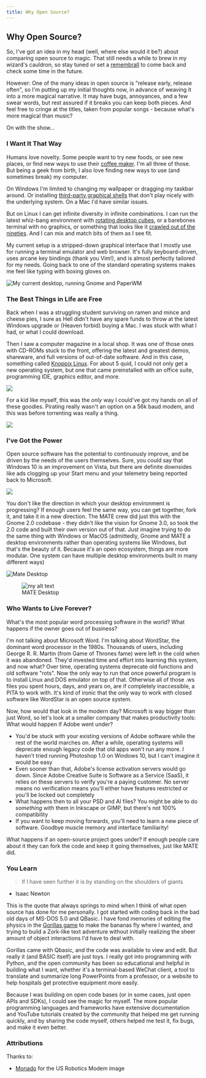 ```yaml
---
title: Why Open Source?
---
```


## Why Open Source?

So, I've got an idea in my head (well, where else would it be?) about comparing open source to magic. That still needs a while to brew in my wizard's cauldron, so stay tuned or set a [remembrall](https://harrypotter.fandom.com/wiki/Remembrall) to come back and check some time in the future.

However: One of the many ideas in open source is "release early, release often", so I'm putting up my initial thoughts now, in advance of weaving it into a more magical narrative. It may have bugs, annoyances, and a few swear words, but rest assured if it breaks you can keep both pieces. And feel free to cringe at the titles, taken from popular songs - because what's more magical than music?

On with the show...

### I Want It That Way

Humans love novelty. Some people want to try new foods, or see new places, or find new ways to use their [coffee maker](https://www.youtube.com/watch?v=Z9Pa7hxJUfA). I'm all three of those. But being a geek from birth, I also love finding new ways to use (and sometimes break) my computer.

On Windows I'm limited to changing my wallpaper or dragging my taskbar around. Or installing [third-party graphical shells](https://en.wikipedia.org/wiki/List_of_alternative_shells_for_Windows) that don't play nicely with the underlying system. On a Mac I'd have similar issues.

But on Linux I can get infinite diversity in infinite combinations. I can run the latest whiz-bang environment with [rotating desktop cubes](https://www.youtube.com/watch?v=4QokOwvPxrE), or a barebones terminal with no graphics, or something that looks like it [crawled out of the nineties](https://www.theregister.co.uk/2012/08/09/cde_goes_opensource/). And I can mix and match bits of them as I see fit.

My current setup is a stripped-down graphical interface that I mostly use for running a terminal emulator and web browser. It's fully keyboard-driven, uses arcane key bindings (thank you Vim!), and is almost perfectly tailored for my needs. Going back to one of the standard operating systems makes me feel like typing with boxing gloves on.

![My current desktop, running Gnome and PaperWM](/images/open_source/2020_gnome-desktop.png)

### The Best Things in Life are Free

Back when I was a struggling student surviving on ramen and mince and cheese pies, I sure as Hell didn't have any spare funds to throw at the latest Windows upgrade or (Heaven forbid) buying a Mac. I was stuck with what I had, or what I could download.

Then I saw a computer magazine in a local shop. It was one of those ones with CD-ROMs stuck to the front, offering the latest and greatest demos, shareware, and full versions of out-of-date software. And in this case, something called [Knoppix Linux](https://www.knopper.net/knoppix/index-en.html). For about 5 quid, I could not only get a new operating system, but one that came preinstalled with an office suite, programming IDE, graphics editor, and more.

![](/images/open_source/knoppix.jpg)

For a kid like myself, this was the *only* way I could've got my hands on all of these goodies. Pirating really wasn't an option on a 56k baud modem, and this was before torrenting was really a thing.

![](/images/open_source/modem.jpg)

### I've Got the Power

Open source software has the potential to continuously improve, and be driven by the needs of the users themselves. Sure, you could say that Windows 10 is an improvement on Vista, but there are definite downsides like ads clogging up your Start menu and your telemetry being reported back to Microsoft.

![](/images/open_source/start_menu_ads.png)

You don't like the direction in which your desktop environment is progressing? If enough users feel the same way, you can get together, fork it, and take it in a new direction. The MATE crew did just this with the Gnome 2.0 codebase - they didn't like the vision for Gnome 3.0, so took the 2.0 code and built their own version out of that. Just imagine trying to do the same thing with Windows or MacOS (admittedly, Gnome and MATE a desktop environments rather than operating systems like Windows, but that's the beauty of it. Because it's an open ecosystem, things are more modular. One system can have multiple desktop environments built in many different ways)

![Mate Desktop](/images/open_source/mate.jpg)
<figure>
  <img src="{{site.url}}/images/open_source/mate.jpg" alt="my alt text"/>
  <figcaption>MATE Desktop</figcaption>
</figure>

### Who Wants to Live Forever?

What's the most popular word processing software in the world? What happens if the owner goes out of business?

I'm not talking about Microsoft Word. I'm talking about WordStar, the dominant word processor in the 1980s. Thousands of users, including George R. R. Martin (from Game of Thrones fame) were left in the cold when it was abandoned. They'd invested time and effort into learning this system, and now what? Over time, operating systems deprecate old functions and old software "rots". Now the only way to run that once powerful program is to install Linux and DOS emulator on top of that. Otherwise all of those .ws files you spent hours, days, and years on, are if completely inaccessible, a PITA to work with. It's kind of ironic that the only way to work with closed software like WordStar is an open source system.

Now, how would that look in the modern day? Microsoft is way bigger than just Word, so let's look at a smaller company that makes productivity tools: What would happen if Adobe went under?

* You'd be stuck with your existing versions of Adobe software while the rest of the world marches on. After a while, operating systems will deprecate enough legacy code that old apps won't run any more. I haven't tried running Photoshop 1.0 on Windows 10, but I can't imagine it would be easy
* Even sooner than that, Adobe's license activation servers would go down. Since Adobe Creative Suite is Software as a Service (SaaS), it relies on these servers to verify you're a paying customer. No server means no verification means you'll either have features restricted or you'll be locked out completely
* What happens then to all your PSD and AI files? You might be able to do *something* with them in Inkscape or GIMP, but there's not 100% compatibility
* If you want to keep moving forwards, you'll need to learn a new piece of software. Goodbye muscle memory and interface familiarity!

What happens if an open-source project goes under? If enough people care about it they can fork the code and keep it going themselves, just like MATE did.

### You Learn

> If I have seen further it is by standing on the shoulders of giants
- Isaac Newton

This is the quote that always springs to mind when I think of what open source has done for me personally. I got started with coding back in the bad old days of MS-DOS 5.0 and QBasic. I have fond memories of editing the physics in the [Gorillas game](https://classicreload.com/qbasic-gorillas.html) to make the bananas fly where I wanted, and trying to build a Zork-like text adventure without initially realizing the sheer amount of object interactions I'd have to deal with.

Gorillas came with Qbasic, and the code was available to view and edit. But really it (and BASIC itself) are just toys. I really got into programming with Python, and the open community has been so educational and helpful in building what I want, whether it's a terminal-based WeChat client, a tool to translate and summarize long PowerPoints from a professor, or a website to help hospitals get protective equipment more easily.

Because I was building on open code bases (or in some cases, just open APIs and SDKs), I could see the magic for myself. The more popular programming languages and frameworks have extensive documentation and YouTube tutorials created by the community that helped me get running quickly, and by sharing the code myself, others helped me test it, fix bugs, and make it even better.


### Attributions

Thanks to:

* [Monado](https://www.flickr.com/photos/monado/4406606802) for the US Robotics Modem image
